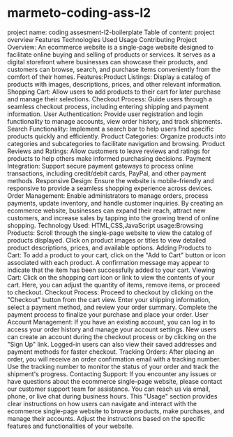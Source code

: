 # marmeto-coding-ass-l2
project name: coding assesment-l2-boilerplate
Table of content:
project overview
Features
Technologies Used
Usage 
Contributing
Project Overview: An ecommerce website is a single-page website designed to facilitate online buying and selling of products or services. It serves as a digital storefront where businesses can showcase their products, and customers can browse, search, and purchase items conveniently from the comfort of their homes.
Features:Product Listings: Display a catalog of products with images, descriptions, prices, and other relevant information.
Shopping Cart: Allow users to add products to their cart for later purchase and manage their selections.
Checkout Process: Guide users through a seamless checkout process, including entering shipping and payment information.
User Authentication: Provide user registration and login functionality to manage accounts, view order history, and track shipments.
Search Functionality: Implement a search bar to help users find specific products quickly and efficiently.
Product Categories: Organize products into categories and subcategories to facilitate navigation and browsing.
Product Reviews and Ratings: Allow customers to leave reviews and ratings for products to help others make informed purchasing decisions.
Payment Integration: Support secure payment gateways to process online transactions, including credit/debit cards, PayPal, and other payment methods.
Responsive Design: Ensure the website is mobile-friendly and responsive to provide a seamless shopping experience across devices.
Order Management: Enable administrators to manage orders, process payments, update inventory, and handle customer inquiries.
By creating an ecommerce website, businesses can expand their reach, attract new customers, and increase sales by tapping into the growing trend of online shopping.
Technology Used: HTML,CSS,JavaScript
usage:Browsing Products:
Scroll through the single-page website to view the catalog of products displayed.
Click on product images or titles to view detailed product descriptions, prices, and available options.
Adding Products to Cart:
To add a product to your cart, click on the "Add to Cart" button or icon associated with each product.
A confirmation message may appear to indicate that the item has been successfully added to your cart.
Viewing Cart:
Click on the shopping cart icon or link to view the contents of your cart.
Here, you can adjust the quantity of items, remove items, or proceed to checkout.
Checkout Process:
Proceed to checkout by clicking on the "Checkout" button from the cart view.
Enter your shipping information, select a payment method, and review your order summary.
Complete the payment process to finalize your purchase and place your order.
User Account Management:
If you have an existing account, you can log in to access your order history and manage your account settings.
New users can create an account during the checkout process or by clicking on the "Sign Up" link.
Logged-in users can also view their saved addresses and payment methods for faster checkout.
Tracking Orders:
After placing an order, you will receive an order confirmation email with a tracking number.
Use the tracking number to monitor the status of your order and track the shipment's progress.
Contacting Support:
If you encounter any issues or have questions about the ecommerce single-page website, please contact our customer support team for assistance.
You can reach us via email, phone, or live chat during business hours.
This "Usage" section provides clear instructions on how users can navigate and interact with the ecommerce single-page website to browse products, make purchases, and manage their accounts. Adjust the instructions based on the specific features and functionalities of your website.
